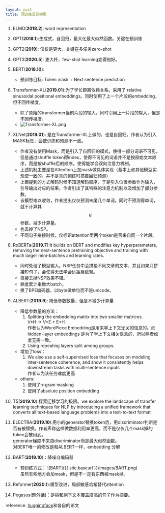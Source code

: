 ```yaml
---
layout: post
title: 预训练语言模型
---
```


1. ELMO(**2018.2**): word representation

1. GPT(**2018.1**):生成式，自回归，最大化最大似然函数。关键在预训练

1. GPT2(**2019**): 仅仅是更大。关键在多任务zero-shot

1. GPT3(**2020.5**): 更大杯，few-shot learning变得很好。

1. BERT(**2018.10**):
   * 预训练目标: Token mask + Next sentence prediction

1. Transformer-XL(**2019.01**):为了学长距离依赖关系。采用了 relative sinusoidal positional embeddings。同时使用了上一个片段的embedding，但不回传梯度。
   * 除了原始的transformer当前片段的输入，同时引用上一片段的输入，但是不回传梯度。
   * ![Transformer-XL.png]({{site.baseurl}}/images/Transformer-XL.png)

2. XLNet(**2019.01**): 是在Transformer-XL上做的，也是自回归。作者认为引入MASK标签，会使训练和预测不一致。
   * 作者没有使用Mask，而是引入了自回归的模式，使得一部分词语不可见。但是通过shuffle token得index，使得不可见的词语并不是按原始文本顺序，而是按shuffle后的顺序。使得能学会双向注意力机制。
   * 上述机制主要是在Attention上加mask做具体实现（基本上和其他模型实现使一致的，并不是真的训练时搞自回归预测）
   * 上面提到的方式解码时候不知道解码顺序，于是引入位置参数作为输入，引导输出对应的结果。作者引出了其特殊的注意力机制以及增加了部分参数。
   * 该模型难以收敛，作者提出仅仅预测末尾几个单词，同时不预测得单词，就不计算其$$g$$参数，减少计算量。
   * 也去掉了NSP。
   * 不同句子拼接时候，仅标识attention里两个token是否来自同一个片段。


3. RoBERTa(**2019.7**):It builds on BERT and modifies key hyperparameters, removing the next-sentence pretraining objective and training with much larger mini-batches and learning rates.
   * 同时处理了模型输入。NSP任务中会拼接不同文章的文本，并且如果只拼接短句子，会使得无法学会远距离依赖。
   * 直接去掉NSP效果不错。
   * 梯度累计来做大batch。
   * 换了BPE编码器，以byte做单位而不是unicode。

4. ALBERT(**2019.9**): 降低参数数量，但是不减少计算量
   * 降低参数量的方法：
      1. Splitting the embedding matrix into two smaller matrices.    
         V\*H -> V\*E + E\*H    
         作者认为WordPiece Embedding是用来学上下文无关的信息的。而 hidden-layer embeddings 是为了学上下文相关信息的，所以两者维度无需一致。
      2. Using repeating layers split among groups.
   * 增加了loss：
      1. We also use a self-supervised loss that focuses on modeling inter-sentence coherence, and show it consistently helps downstream tasks with multi-sentence inputs    
      作者认为该任务难度更高
   * others:
      1. 使用了n-gram masking
      2. 使用了absolute position embedding

5. T5(**2019.10**):探索迁移学习的极限。we explore the landscape of transfer
learning techniques for NLP by introducing a unified framework that converts all text-based language problems into a text-to-text format

1. ELECTRA(**2019.10**):用小的generator替换token后，用discriminator判断是否有被替换。作者声称这样做数据利用率更高，而不是仅仅几个mask掉的token会被用到。    
   generator梯度不来自discriminator而是最大似然函数。    
   对BERT唯一的修改是和ALBERT一样，embedding 分解

1. BART(**2019.10**)：降噪自编码器
   * 预训练方式：
      ![BART]({{ site.baseurl }}/images/BART.png)    
      虽然有些地方会加mask，但是不一定有东西被mask掉。

1. Reformer(**2020.1**):模型改进，局部敏感哈希替代attention

1. Pegasus(题外话)：是挑和剩下文本覆盖度高的句子作为摘要。


   

reference: [huggingface](https://huggingface.co/docs/transformers/model_doc/albert)和各自的论文
